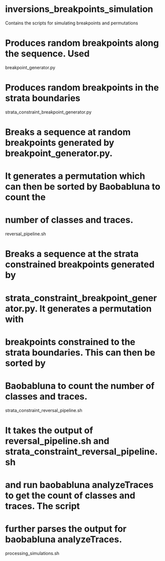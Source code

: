# inversions_breakpoints_simulation
Contains the scripts for simulating breakpoints and permutations

# Produces random breakpoints along the sequence. Used 
breakpoint_generator.py

# Produces random breakpoints in the strata boundaries
strata_constraint_breakpoint_generator.py

# Breaks a sequence at random breakpoints generated by breakpoint_generator.py.
# It generates a permutation which can then be sorted by Baobabluna to count the 
# number of classes and traces.
reversal_pipeline.sh

# Breaks a sequence at the strata constrained breakpoints generated by
# strata_constraint_breakpoint_generator.py. It generates a permutation with 
# breakpoints constrained to the strata boundaries. This can then be sorted by 
# Baobabluna to count the number of classes and traces.
strata_constraint_reversal_pipeline.sh

# It takes the output of reversal_pipeline.sh and strata_constraint_reversal_pipeline.sh
# and run baobabluna analyzeTraces to get the count of classes and traces. The script
# further parses the output for baobabluna analyzeTraces. 
processing_simulations.sh
